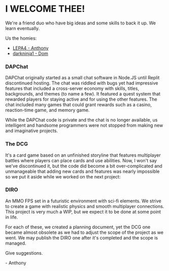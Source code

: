 # I WELCOME THEE!

We're a friend duo who have big ideas and some skills to back it up. We learn eventually.

Us the homies:
- [LEPA4 - Anthony](https://github.com/LEPA4)
- [darkninja1 - Dom](https://github.com/darkninja1)

### DAPChat

DAPChat originally started as a small chat software in Node.JS until Replit discontinued hosting. The chat was riddled with bugs yet had impressive features that included a cross-server economy with skills, titles, backgrounds, and themes (to name a few). It featured a quest system that rewarded players for staying active and for using the other features. The chat included many games that could grant rewards such as a casino, reaction-time game, and memory game.

While the DAPChat code is private and the chat is no longer available, us intelligent and handsome programmers were not stopped from making new and imaginative projects.

### The DCG

It's a card game based on an unfinished storyline that features multiplayer battles where players can place cards and use abilities.
Now, I won't say we've discontinued it, but the code did become a bit over-complicated and unmanageable that adding new cards and features was nearly impossible so we put it aside while we worked on the next project:

### DIRO

An MMO FPS set in a futuristic environment with sci-fi elements.
We strive to create a game with realistic physics and smooth multiplayer connections. This project is very much a WIP, but we expect it to be done at some point in life.

For each of these, we created a planning document, yet the DCG one became almost obsolete as we had to adjust the scope of the project as we went. We may publish the DIRO one after it's completed and the scope is managed.

Give suggestions.

\- Anthony
